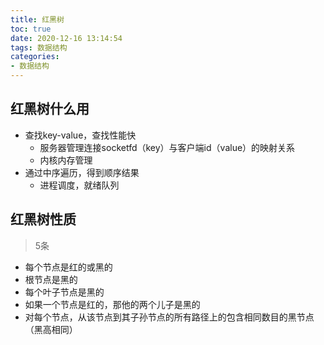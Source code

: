```yaml
---
title: 红黑树
toc: true
date: 2020-12-16 13:14:54
tags: 数据结构
categories:
- 数据结构
---
```


<!--more-->

## 红黑树什么用

* 查找key-value，查找性能快
  * 服务器管理连接socketfd（key）与客户端id（value）的映射关系
  * 内核内存管理
* 通过中序遍历，得到顺序结果
  * 进程调度，就绪队列

## 红黑树性质

> 5条

* 每个节点是红的或黑的
* 根节点是黑的
* 每个叶子节点是黑的
* 如果一个节点是红的，那他的两个儿子是黑的
* 对每个节点，从该节点到其子孙节点的所有路径上的包含相同数目的黑节点（黑高相同）
